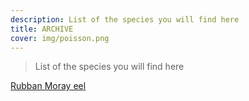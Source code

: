 ```yaml
---
description: List of the species you will find here
title: ARCHIVE
cover: img/poisson.png
---
```


> List of the species you will find here

[Rubban Moray eel](https://viollatlise.github.io/EEL/post/rubbanmoray/)




